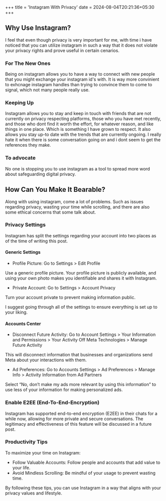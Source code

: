 +++
title = 'Instagram With Privacy'
date = 2024-08-04T20:21:36+05:30
+++

<!---
keywords = online presence, friends, new people, keep up with the trends, mutuals, post content that resontates
-->

## Why Use Instagram?

I feel that even though privacy is very important for me, with time i have noticed that you can utilize instagram in such a way that it does not violate your privacy rights and prove useful in certain cenarios.

### For The New Ones

Being on instagram allows you to have a way to connect with new people that you might exchange your instagram id's with. It is way more convinient to exhcnage instagram handles than trying to convince them to come to signal, which not many people really use.

### Keeping Up 

Instagram allows you to stay and keep in touch with friends that are not currently on privacy respecting platforms, those who you have met recently, and those who dont find it worth the effort, for whatever reason, and like things in one place. Which is something I have grown to respect. It also allows you stay up-to date with the trends that are currently ongoing. I really hate it when there is some conversation going on and i dont seem to get the references they make.

### To advocate

No one is stopping you to use instagram as a tool to spread more word about safeguarding digital privacy.

## How Can You Make It Bearable?

Along with using instagram, come a lot of problems. Such as issues regarding privacy, wasting your time while scrolling, and there are also some ethical concerns that some talk about.

### Privacy Settings

Instagram has split the settings regarding your account into two places as of the time of writing this post.

#### Generic Settings

- Profile Picture: Go to Settings > Edit Profile

Use a generic profile picture. Your profile picture is publicly available, and using your own photo makes you identifiable and shares it with Instagram.

- Private Account: Go to Settings > Account Privacy

Turn your account private to prevent making information public.

I suggest going through all of the settings to ensure everything is set up to your liking.

#### Accounts Center

- Disconnect Future Activity: Go to Account Settings > Your Information and Permissions > Your Activity Off Meta Technologies > Manage Future Activity

This will disconnect information that businesses and organizations send Meta about your interactions with them.

- Ad Preferences: Go to Accounts Settings > Ad Preferences > Manage Info > Activity Information from Ad Partners

Select “No, don’t make my ads more relevant by using this information” to use less of your information for making personalized ads.

### Enable E2EE (End-To-End-Encryption)

Instagram has supported end-to-end encryption (E2EE) in their chats for a while now, allowing for more private and secure conversations. The legitimacy and effectiveness of this feature will be discussed in a future post.

### Productivity Tips

To maximize your time on Instagram:
- Follow Valuable Accounts: Follow people and accounts that add value to your life.
- Avoid Mindless Scrolling: Be mindful of your usage to prevent wasting time.

By following these tips, you can use Instagram in a way that aligns with your privacy values and lifestyle.